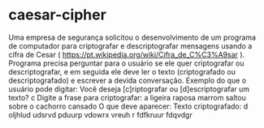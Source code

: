# caesar-cipher

Uma empresa de segurança solicitou o desenvolvimento de um programa de computador
para criptografar e descriptografar mensagens usando a cífra de Cesar
( https://pt.wikipedia.org/wiki/Cifra_de_C%C3%A9sar ). Programa precisa perguntar para o
usuário se ele quer criptografar ou descriptografar, e em seguida ele deve ler o texto
(criptografado ou descriptografado) e escrever a devida conversação.
Exemplo do que o usuário pode digitar:
Você deseja [c]riptografar ou [d]escriptografar um texto? c
Digite a frase para criptografar: a ligeira raposa marrom saltou sobre o cachorro cansado
O que deve aparecer:
Texto criptografado: d oljhlud udsrvd pduurp vdowrx vreuh r fdfkruur fdqvdgr
